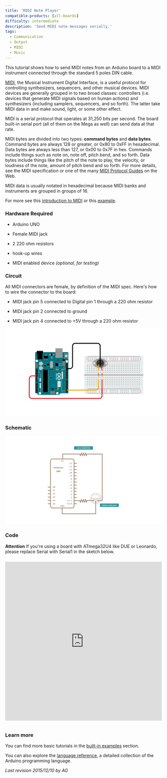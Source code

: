 ```yaml
---
title: 'MIDI Note Player'
compatible-products: [all-boards]
difficulty: intermediate
description: 'Send MIDI note messages serially.'
tags: 
  - Communication
  - Output
  - MIDI
  - Music
---
```


This tutorial shows how to send MIDI notes from an Arduino board to a MIDI instrument connected through the standard 5 poles DIN cable.

[MIDI](http://en.wikipedia.org/wiki/MIDI), the Musical Instrument Digital Interface, is a useful protocol for controlling synthesizers, sequencers, and other musical devices. MIDI devices are generally grouped in to two broad classes: controllers (i.e. devices that generate MIDI signals based on human actions) and synthesizers (including samplers, sequencers, and so forth). The latter take MIDI data in and make sound, light, or some other effect.

MIDI is a serial protocol that operates at 31,250 bits per second. The board built-in serial port (all of them on the Mega as well) can send data at that rate.

MIDI bytes are divided into two types: **command bytes** and **data bytes**. Command bytes are always 128 or greater, or 0x80 to 0xFF in hexadecimal.  Data bytes are always less than 127, or 0x00 to 0x7F in hex. Commands include things such as note on, note off, pitch bend, and so forth.  Data bytes include things like the pitch of the note to play, the velocity, or loudness of the note, amount of pitch bend and so forth.  For more details, see the MIDI specification or one of the many [MIDI Protocol Guides](http://hinton-instruments.co.uk/reference/midi/protocol/index.htm) on the Web.

MIDI data is usually notated in hexadecimal because MIDI banks and instruments are grouped in groups of 16.

For more see this [introduction to MIDI](http://tigoe.net/pcomp/code/communication/midi) or this [example](https://itp.nyu.edu/physcomp/labs/labs-serial-communication/lab-midi-output-using-an-arduino/).

### Hardware Required

- Arduino UNO

- Female MIDI jack

- 2 220 ohm resistors

- hook-up wires

- MIDI enabled device *(optional, for testing)*

### Circuit

All MIDI connectors are female, by definition of the MIDI spec. Here's how to wire the connector to the board:

- MIDI jack pin 5 connected to Digital pin 1 through a 220 ohm resistor

- MIDI jack pin 2 connected to ground

- MIDI jack pin 4 connected to +5V through a 220 ohm resistor


![](assets/circuit.png)


### Schematic


![](assets/schematic.png)

### Code

**Attention**
If you're using a board with ATmega32U4 like DUE or Leonardo, please replace Serial with Serial1 in the sketch below.

<iframe src='https://create.arduino.cc/example/builtin/04.Communication%5CMidi/Midi/preview?embed&snippet' style='height:510px;width:100%;margin:10px 0' frameborder='0'></iframe>

### Learn more

You can find more basic tutorials in the [built-in examples](/built-in-examples) section.

You can also explore the [language reference](https://www.arduino.cc/reference/en/), a detailed collection of the Arduino programming language.

*Last revision 2015/12/10 by AG*
